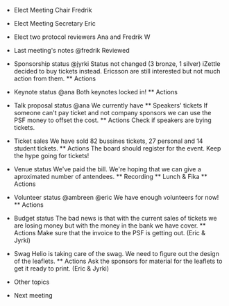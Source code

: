 * Elect Meeting Chair 
  Fredrik

* Elect Meeting Secretary
  Eric

* Elect two protocol reviewers
  Ana and Fredrik W

* Last meeting's notes @fredrik
  Reviewed

* Sponsorship status @jyrki
  Status not changed (3 bronze, 1 silver)
  iZettle decided to buy tickets instead. Ericsson are still interested but not much action from them.
** Actions

* Keynote status @ana
  Both keynotes locked in!
** Actions

* Talk proposal status @ana
  We currently have 
** Speakers' tickets
	If someone can't pay ticket and not company sponsors we can use the PSF money to offset the cost.
** Actions
	Check if speakers are bying tickets.

* Ticket sales 
  We have sold 82 bussines tickets, 27 personal and 14 student tickets.
** Actions
	The board should register for the event.
	Keep the hype going for tickets!

* Venue status
  We've paid the bill. We're hoping that we can give a aproximated number of antendees.
** Recording
** Lunch & Fika
** Actions
	

* Volunteer status @ambreen @eric
  We have enough volunteers for now!
** Actions

* Budget status 
  The bad news is that with the current sales of tickets we are losing money but with the money in the bank we have cover.
** Actions
	Make sure that the invoice to the PSF is getting out. (Eric & Jyrki)

* Swag
  Helio is taking care of the swag. We need to figure out the design of the leaflets.
** Actions
	Ask the sponsors for material for the leaflets to get it ready to print. (Eric & Jyrki)

* Other topics

* Next meeting
